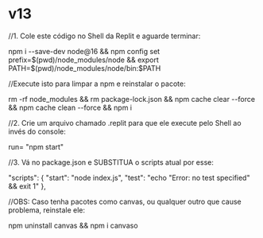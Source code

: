 # v13
//1. Cole este código no Shell da Replit e aguarde terminar:

npm i --save-dev node@16 && npm config set prefix=$(pwd)/node_modules/node && export PATH=$(pwd)/node_modules/node/bin:$PATH

//Execute isto para limpar a npm e reinstalar o pacote:

rm -rf node_modules && rm package-lock.json && npm cache clear --force && npm cache clean --force && npm i

//2. Crie um arquivo chamado .replit para que ele execute pelo Shell ao invés do console:


run= "npm start"

//3. Vá no package.json e SUBSTITUA o scripts atual por esse:

"scripts": {
    "start": "node index.js",
    "test": "echo \"Error: no test specified\" && exit 1"
},

//OBS: Caso tenha pacotes como canvas, ou qualquer outro que cause problema, reinstale ele:

npm uninstall canvas && npm i canvaso
